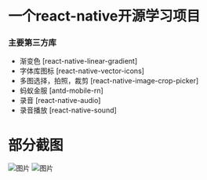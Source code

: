 # 一个react-native开源学习项目


### 主要第三方库
 - 渐变色      [react-native-linear-gradient]
 - 字体库图标      [react-native-vector-icons]
 - 多图选择，拍照，裁剪      [react-native-image-crop-picker]
 - 蚂蚁金服      [antd-mobile-rn]
 - 录音      [react-native-audio]
 - 录音播放      [react-native-sound]

 
 # 部分截图

 ![图片](https://github.com/libinWeny/RNLibin/blob/master/appScreen/libin2.gif)
 ![图片](https://github.com/libinWeny/RNLibin/blob/master/appScreen/3.png)
 
